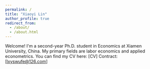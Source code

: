 ```yaml
---
permalink: /
title: "Xiaoyi Lin"
author_profile: true
redirect_from: 
  - /about/
  - /about.html
---
```


Welcome! I'm a second-year Ph.D. student in Economics at Xiamen University, China. My primary fields are labor economics and applied econometrics.
You can find my CV here: [CV]
Contract: [lxyswufe@126.com]
